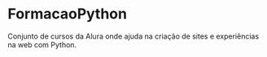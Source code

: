 # FormacaoPython
Conjunto de cursos da Alura onde ajuda na criação de sites e experiências na web com Python.
